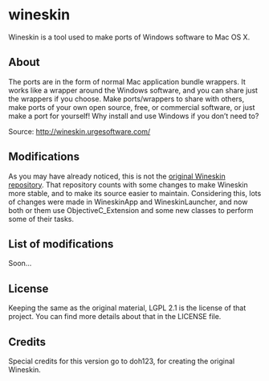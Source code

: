 # wineskin
Wineskin is a tool used to make ports of Windows software to Mac OS X. 

## About
The ports are in the form of normal Mac application bundle wrappers.  It works like a wrapper around the Windows software, and you can share just the wrappers if you choose. Make ports/wrappers to share with others, make ports of your own open source, free, or commercial software, or just make a port for yourself!  Why install and use Windows if you don’t need to?

Source: http://wineskin.urgesoftware.com/

## Modifications
As you may have already noticed, this is not the [original Wineskin repository](https://sourceforge.net/p/wineskin/code/ci/master/tree/). That repository counts with some changes to make Wineskin more stable, and to make its source easier to maintain. Considering this, lots of changes were made in WineskinApp and WineskinLauncher, and now both or them use ObjectiveC_Extension and some new classes to perform some of their tasks. 

## List of modifications
Soon...

## License
Keeping the same as the original material, LGPL 2.1 is the license of that project. You can find more details about that in the LICENSE file.

## Credits
Special credits for this version go to doh123, for creating the original Wineskin.
